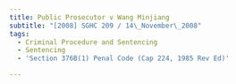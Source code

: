 ```yaml
---
title: Public Prosecutor v Wang Minjiang
subtitle: "[2008] SGHC 209 / 14\_November\_2008"
tags:
  - Criminal Procedure and Sentencing
  - Sentencing
  - 'Section 376B(1) Penal Code (Cap 224, 1985 Rev Ed)'

---
```


